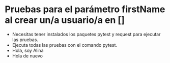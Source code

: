 # Pruebas para el parámetro firstName al crear un/a usuario/a en []
- Necesitas tener instalados los paquetes pytest y request para ejecutar las pruebas.
- Ejecuta todas las pruebas con el comando pytest.
- Hola, soy Alina
- Hola de nuevo
